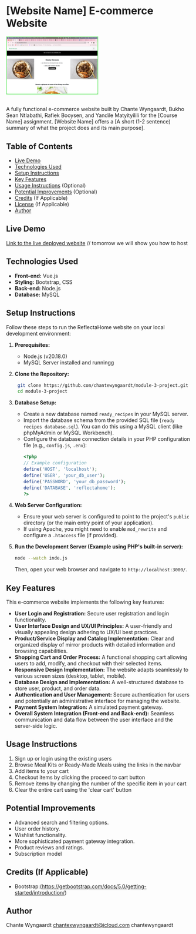 # [Website Name] E-commerce Website
<div style="display: flex;flex-direction: column; grid-gap: 10px;">
     <div style="display: flex; grid-gap: 10px;">
        <img src="screenshots/1.png" alt="screenshots" width="49%" style="border: 2px solid lightgreen"/>
    </div>
</div>
<br>


A fully functional e-commerce website built by Chante Wyngaardt, Bukho Sean Ntlabathi, Rafiek Booysen, and Yandile Matyityilili for the [Course Name] assignment. [Website Name] offers a [A short (1-2 sentence) summary of what the project does and its main purpose].

## Table of Contents
- [Live Demo](#live-demo)
- [Technologies Used](#technologies-used)
- [Setup Instructions](#setup-instructions)
- [Key Features](#key-features)
- [Usage Instructions](#usage-instructions) (Optional)
- [Potential Improvements](#potential-improvements) (Optional)
- [Credits](#credits) (If Applicable)
- [License](#license) (If Applicable)
- [Author](#author)

## Live Demo
[Link to the live deployed website](link/to/live_demo) // tomorrow we will show you how to host

## Technologies Used
- **Front-end:** Vue.js 
- **Styling:** Bootstrap, CSS
- **Back-end:** Node.js
- **Database:** MySQL

## Setup Instructions

Follow these steps to run the ReflectaHome website on your local development environment:

1.  **Prerequisites:**
    * Node.js (v20.18.0)
    * MySQL Server installed and runningg

2.  **Clone the Repository:**
    ```bash
     git clone https://github.com/chantewyngaardt/module-3-project.git
     cd module-3-project
    ```

3.  **Database Setup:**
    * Create a new database named `ready_recipes` in your MySQL server.
    * Import the database schema from the provided SQL file (`ready recipes database.sql`). You can do this using a MySQL client (like phpMyAdmin or MySQL Workbench).
    * Configure the database connection details in your PHP configuration file (e.g., `config.js`, `.env`):
        ```php
        <?php
        // Example configuration
        define('HOST', 'localhost');
        define('USER', 'your_db_user');
        define('PASSWORD', 'your_db_password');
        define('DATABASE', 'reflectahome');
        ?>
        ```

5.  **Web Server Configuration:**
    * Ensure your web server is configured to point to the project's `public` directory (or the main entry point of your application).
    * If using Apache, you might need to enable `mod_rewrite` and configure a `.htaccess` file (if provided).

6.  **Run the Development Server (Example using PHP's built-in server):**
    ```bash
    node --watch inde.js
    ```
    Then, open your web browser and navigate to `http://localhost:3000/`.

## Key Features
This e-commerce website implements the following key features:

* **User Login and Registration:** Secure user registration and login functionality.
* **User Interface Design and UX/UI Principles:** A user-friendly and visually appealing design adhering to UX/UI best practices.
* **Product/Service Display and Catalog Implementation:** Clear and organized display of mirror products with detailed information and browsing capabilities.
* **Shopping Cart and Order Process:** A functional shopping cart allowing users to add, modify, and checkout with their selected items.
* **Responsive Design Implementation:** The website adapts seamlessly to various screen sizes (desktop, tablet, mobile).
* **Database Design and Implementation:** A well-structured database to store user, product, and order data.
* **Authentication and User Management:** Secure authentication for users and potentially an administrative interface for managing the website.
* **Payment System Integration:** A simulated payment gateway.
* **Overall System Integration (Front-end and Back-end):** Seamless communication and data flow between the user interface and the server-side logic.

## Usage Instructions
1. Sign up or login using the existing users
2. Browse Meal Kits or Ready-Made Meals using the links in the navbar
3. Add items to your cart
4. Checkout items by clicking the proceed to cart button
5. Remove items by changing the number of the specific item in your cart
6. Clear the entire cart using the 'clear cart' button

## Potential Improvements
* Advanced search and filtering options.
* User order history.
* Wishlist functionality.
* More sophisticated payment gateway integration.
* Product reviews and ratings.
* Subscription model 

## Credits (If Applicable)
* Bootstrap:(https://getbootstrap.com/docs/5.0/getting-started/introduction/)

## Author
Chante Wyngaardt
chantexwyngaardt@icloud.com
chantewyngaardt
